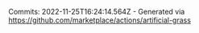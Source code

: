 Commits: 2022-11-25T16:24:14.564Z - Generated via https://github.com/marketplace/actions/artificial-grass
<br>
